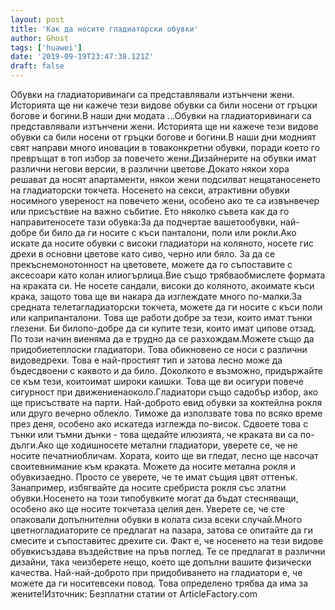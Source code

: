 ```yaml
---
layout: post
title: 'Как да носите гладиаторски обувки'
author: Ghost
tags: ['huawei']
date: '2019-09-19T23:47:38.121Z'
draft: false
---
```


Обувки на гладиаторивинаги са представлявали изтънчени жени. Историята ще ни кажече тези видове обувки са били носени от гръцки богове и богини.В наши дни модата ...Обувки на гладиаторивинаги са представлявали изтънчени жени. Историята ще ни кажече тези видове обувки са били носени от гръцки богове и богини.В наши дни модният свят направи много иновации в товаконкретни обувки, поради което го превръщат в топ избор за повечето жени.Дизайнерите на обувки имат различни негови версии, в различни цветове.Докато някои хора решават да носят апартаменти, някои жени подсилват нещатаносенето на гладиаторски токчета. Носенето на секси, атрактивни обувки носимного увереност на повечето жени, особено ако те са извънвечер или присъствие на важно събитие. Ето няколко съвета как да го направитеносете тази обувка:За да подчертае вашетообувки, най-добре би било да ги носите с къси панталони, поли или рокли.Ако искате да носите обувки с високи гладиатори на коляното, носете гис дрехи в основни цветове като сиво, черно или бяло. За да се прекъснемонотонност на цветовете, можете да го съпоставите с аксесоари като колан илиогърлица.Вие също трябваобмислете формата на краката си. Не носете сандали, високи до коляното, акоимате къси крака, защото това ще ви накара да изглеждате много по-малки.За средната телетагладиаторски токчета, можете да ги носите с къси поли или каприпанталони. Това ще работи добре за тези, които имат тънки глезени. Би билопо-добре да си купите тези, които имат ципове отзад. По този начин виеняма да е трудно да се разхождам.Можете също да придобиетеплоски гладиатори. Това обикновено се носи с различни видоведрехи. Това е най-простият тип и затова лесно може да бъдесдвоени с каквото и да било. Доколкото е възможно, придържайте се към тези, коитоимат широки каишки. Това ще ви осигури повече сигурност при движениенаоколо.Гладиатори също садобър избор, ако ще присъствате на парти. Най-доброто евид обувки за коктейлна рокля или друго вечерно облекло. Тиможе да използвате това по всяко време през деня, особено ако искатеда изглежда по-висок. Сдвоете това с тънки или тъмни дънки - това щедайте илюзията, че краката ви са по-дълги.Ако ще ходишносете метални гладиатори, уверете се, че не носите печатниобличам. Хората, които ще ви гледат, лесно ще насочат своитевнимание към краката. Можете да носите метална рокля и обувкизаедно. Просто се уверете, че те имат същия цвят оттенък. Занапример, избягвайте да носите сребриста рокля със златни обувки.Носенето на този типобувките могат да бъдат стесняващи, особено ако ще носите токчетаза целия ден. Уверете се, че сте опаковали допълнителни обувки в колата сиза всеки случай.Много цветногладиаторите се предлагат на пазара, затова се опитайте да ги смесите и съпоставитес дрехите си. Факт е, че носенето на тези видове обувкисъздава въздействие на пръв поглед. Те се предлагат в различни дизайни, така чеизберете нещо, което ще допълни вашите физически качества. Най-най-доброто при придобиването на гладиатори е, че можете да ги носитевсеки повод. Това определено трябва да има за жените!Източник: Безплатни статии от ArticleFactory.com
